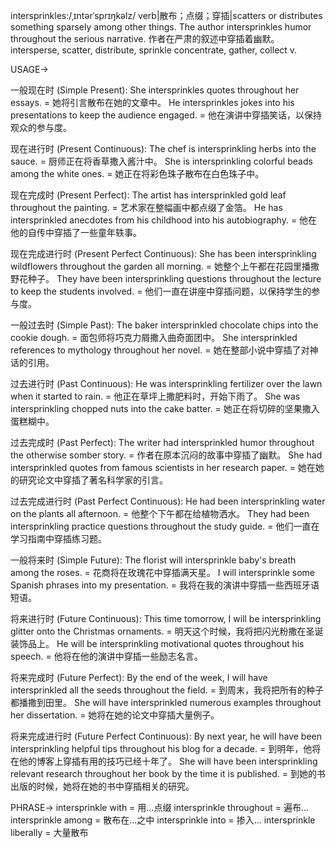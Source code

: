 intersprinkles:/ˌɪntərˈsprɪŋkəlz/
verb|散布；点缀；穿插|scatters or distributes something sparsely among other things.
The author intersprinkles humor throughout the serious narrative. 作者在严肃的叙述中穿插着幽默。
intersperse, scatter, distribute, sprinkle
concentrate, gather, collect
v.


USAGE->

一般现在时 (Simple Present):
She intersprinkles quotes throughout her essays. = 她将引言散布在她的文章中。
He intersprinkles jokes into his presentations to keep the audience engaged. = 他在演讲中穿插笑话，以保持观众的参与度。

现在进行时 (Present Continuous):
The chef is intersprinkling herbs into the sauce. = 厨师正在将香草撒入酱汁中。
She is intersprinkling colorful beads among the white ones. = 她正在将彩色珠子散布在白色珠子中。

现在完成时 (Present Perfect):
The artist has intersprinkled gold leaf throughout the painting. = 艺术家在整幅画中都点缀了金箔。
He has intersprinkled anecdotes from his childhood into his autobiography. = 他在他的自传中穿插了一些童年轶事。

现在完成进行时 (Present Perfect Continuous):
She has been intersprinkling wildflowers throughout the garden all morning. = 她整个上午都在花园里播撒野花种子。
They have been intersprinkling questions throughout the lecture to keep the students involved. = 他们一直在讲座中穿插问题，以保持学生的参与度。

一般过去时 (Simple Past):
The baker intersprinkled chocolate chips into the cookie dough. = 面包师将巧克力屑撒入曲奇面团中。
She intersprinkled references to mythology throughout her novel. = 她在整部小说中穿插了对神话的引用。

过去进行时 (Past Continuous):
He was intersprinkling fertilizer over the lawn when it started to rain. = 他正在草坪上撒肥料时，开始下雨了。
She was intersprinkling chopped nuts into the cake batter. = 她正在将切碎的坚果撒入蛋糕糊中。

过去完成时 (Past Perfect):
The writer had intersprinkled humor throughout the otherwise somber story. = 作者在原本沉闷的故事中穿插了幽默。
She had intersprinkled quotes from famous scientists in her research paper. = 她在她的研究论文中穿插了著名科学家的引言。

过去完成进行时 (Past Perfect Continuous):
He had been intersprinkling water on the plants all afternoon. = 他整个下午都在给植物洒水。
They had been intersprinkling practice questions throughout the study guide. = 他们一直在学习指南中穿插练习题。

一般将来时 (Simple Future):
The florist will intersprinkle baby's breath among the roses. = 花商将在玫瑰花中穿插满天星。
I will intersprinkle some Spanish phrases into my presentation. = 我将在我的演讲中穿插一些西班牙语短语。

将来进行时 (Future Continuous):
This time tomorrow, I will be intersprinkling glitter onto the Christmas ornaments. = 明天这个时候，我将把闪光粉撒在圣诞装饰品上。
He will be intersprinkling motivational quotes throughout his speech. = 他将在他的演讲中穿插一些励志名言。

将来完成时 (Future Perfect):
By the end of the week, I will have intersprinkled all the seeds throughout the field. = 到周末，我将把所有的种子都播撒到田里。
She will have intersprinkled numerous examples throughout her dissertation. = 她将在她的论文中穿插大量例子。

将来完成进行时 (Future Perfect Continuous):
By next year, he will have been intersprinkling helpful tips throughout his blog for a decade. = 到明年，他将在他的博客上穿插有用的技巧已经十年了。
She will have been intersprinkling relevant research throughout her book by the time it is published. = 到她的书出版的时候，她将在她的书中穿插相关的研究。


PHRASE->
intersprinkle with =  用...点缀
intersprinkle throughout = 遍布...
intersprinkle among = 散布在...之中
intersprinkle into =  掺入...
intersprinkle liberally =  大量散布
